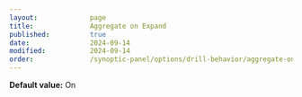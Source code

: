 ```yaml
---
layout:             page
title:              Aggregate on Expand
published:          true
date:               2024-09-14
modified:           2024-09-14
order:              /synoptic-panel/options/drill-behavior/aggregate-on-expand
---
```

**Default value:** On